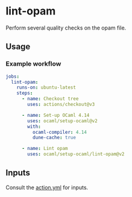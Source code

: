 # lint-opam

Perform several quality checks on the opam file.

## Usage

### Example workflow

```yml
jobs:
  lint-opam:
    runs-on: ubuntu-latest
    steps:
      - name: Checkout tree
        uses: actions/checkout@v3

      - name: Set-up OCaml 4.14
        uses: ocaml/setup-ocaml@v2
        with:
          ocaml-compiler: 4.14
          dune-cache: true

      - name: Lint opam
        uses: ocaml/setup-ocaml/lint-opam@v2
```

## Inputs

Consult the [action.yml](./action.yml) for inputs.
